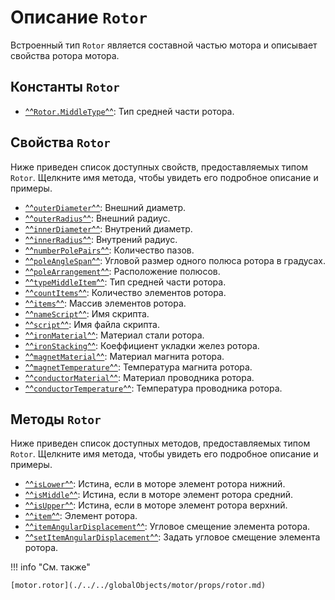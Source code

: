 # Описание `Rotor`
Встроенный тип `Rotor` является составной частью мотора и описывает свойства ротора мотора.

## Константы `Rotor`
- [^^`Rotor.MiddleType`^^](./constants/MiddleType.md): Тип средней части ротора.

## Свойства `Rotor`
Ниже приведен список доступных свойств, предоставляемых типом `Rotor`. Щелкните имя метода, чтобы увидеть его подробное описание и примеры.

- [^^`outerDiameter`^^](./props/outerDiameter.md): Внешний диаметр.
- [^^`outerRadius`^^](./props/outerRadius.md): Внешний радиус.
- [^^`innerDiameter`^^](./props/outerDiameter.md): Внутрений диаметр.
- [^^`innerRadius`^^](./props/outerRadius.md): Внутрений радиус.
- [^^`numberPolePairs`^^](./props/numberPolePairs.md): Количество пазов.
- [^^`poleAngleSpan`^^](./props/poleAngleSpan.md): Угловой размер одного полюса ротора в градусах.
- [^^`poleArrangement`^^](./props/poleArrangement.md): Расположение полюсов.
- [^^`typeMiddleItem`^^](./props/typeMiddleItem.md): Тип средней части ротора.
- [^^`countItems`^^](./props/countItems.md): Количество элементов ротора.
- [^^`items`^^](./props/items.md): Массив элементов ротора.
- [^^`nameScript`^^](./props/nameScript.md): Имя скрипта.
- [^^`script`^^](./props/script.md): Имя файла скрипта.
- [^^`ironMaterial`^^](./props/ironMaterial.md): Материал стали ротора.
- [^^`ironStacking`^^](./props/ironStacking.md): Коеффициент укладки желез ротора.
- [^^`magnetMaterial`^^](./props/magnetMaterial.md): Материал магнита ротора.
- [^^`magnetTemperature`^^](./props/magnetTemperature.md): Температура магнита ротора.
- [^^`conductorMaterial`^^](./props/conductorMaterial.md): Материал проводника ротора.
- [^^`conductorTemperature`^^](./props/conductorTemperature.md): Температура проводника ротора.

## Методы `Rotor`
Ниже приведен список доступных методов, предоставляемых типом `Rotor`. Щелкните имя метода, чтобы увидеть его подробное описание и примеры.

- [^^`isLower`^^](./methods/isLower.md): Истина, если в моторе элемент ротора нижний.
- [^^`isMiddle`^^](./methods/isMiddle.md):  Истина, если в моторе элемент ротора средний.
- [^^`isUpper`^^](./methods/isUpper.md):  Истина, если в моторе элемент ротора верхний.
- [^^`item`^^](./methods/item.md): Элемент ротора.
- [^^`itemAngularDisplacement`^^](./methods/itemAngularDisplacement.md): Угловое смещение элемента ротора.
- [^^`setItemAngularDisplacement`^^](./methods/setItemAngularDisplacement.md): Задать угловое смещение элемента ротора.

!!! info "См. также"

    [motor.rotor](./../../globalObjects/motor/props/rotor.md)
